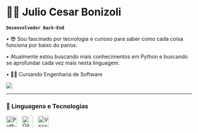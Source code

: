 # 🧑‍💻 Julio Cesar Bonizoli

**`Desenvolvedor Back-End`**

• 😎 Sou fascinado por tecnologia e curioso para saber como cada coisa funciona por baixo do panos.

• Atualmente estou buscando mais conhecimentos em Python e buscando se aprofundar cada vez mais nesta linguagem.

• 🧑‍💻 Cursando Engenharia de Software
<p align="left">
    <a href="https://www.linkedin.com/in/julio-bonizoli-825131311/">
        <img align="center" src="https://img.shields.io/badge/-LinkedIn-%230077B5?style=for-the-badge&logo=linkedin&logoColor=white" target="_blank">
    </a>
</p>

---

### 🤖 Linguagens e Tecnologias

<img 
    align="left" 
    alt="Python" 
    title="Python"
    width="30px" 
    style="padding-right: 10px;" 
    src="https://cdn.jsdelivr.net/gh/devicons/devicon@latest/icons/python/python-original.svg" 
/>
<img 
    align="left" 
    alt="Git" 
    title="Git"
    width="30px" 
    style="padding-right: 10px;" 
    src="https://cdn.jsdelivr.net/gh/devicons/devicon@latest/icons/git/git-original.svg" 
/>


<img 
    align="left" 
    alt="Vscode" 
    title="Vscode"
    width="30px" 
    src="https://cdn.jsdelivr.net/gh/devicons/devicon@latest/icons/vscode/vscode-original.svg" 
/>
          

<br/>
<br/>

